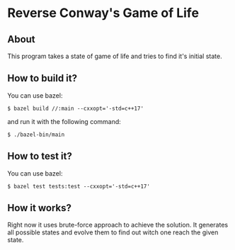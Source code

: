# Reverse Conway's Game of Life

## About

This program takes a state of game of life and tries to find it's initial state.

## How to build it?

<div>
  You can use bazel:
  <pre><code>$ bazel build //:main --cxxopt='-std=c++17'</code></pre>
  and run it with the following command:
  <pre><code>$ ./bazel-bin/main </code></pre>
</div>

## How to test it?

<div>
  You can use bazel:
  <pre><code>$ bazel test tests:test --cxxopt='-std=c++17'</code></pre>
</div>

## How it works?

Right now it uses brute-force approach to achieve the solution. It generates all possible states and evolve them
to find out witch one reach the given state.
